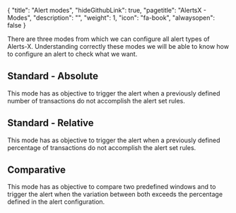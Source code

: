 {
  "title": "Alert modes",
  "hideGithubLink": true,
  "pagetitle": "AlertsX - Modes",
  "description": "",
  "weight": 1,
  "icon": "fa-book",
  "alwaysopen": false
}

There are three modes from which we can configure all alert types of Alerts-X. Understanding correctly these modes we will be able to know how to configure an alert to check what we want.

## Standard - Absolute

This mode has as objective to trigger the alert when a previously defined number of transactions do not accomplish the alert set rules.

## Standard - Relative

This mode has as objective to trigger the alert when a previously defined percentage of transactions do not accomplish the alert set rules.

## Comparative

This mode has as objective to compare two predefined windows and to trigger the alert when the variation between both exceeds the percentage defined in the alert configuration.
